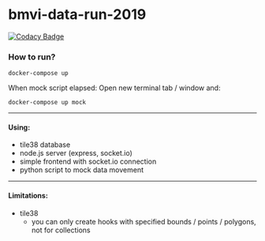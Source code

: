 # bmvi-data-run-2019

[![Codacy Badge](https://api.codacy.com/project/badge/Grade/9229df6ba09e4da3b7a51503f0746be5)](https://app.codacy.com/app/felix.erdmann/bmvi-data-run-2019?utm_source=github.com&utm_medium=referral&utm_content=Sijoma/bmvi-data-run-2019&utm_campaign=Badge_Grade_Dashboard)

### How to run?

```
docker-compose up
```

When mock script elapsed:
Open new terminal tab / window and:

```
docker-compose up mock
```

---

#### Using:

- tile38 database
- node.js server (express, socket.io)
- simple frontend with socket.io connection
- python script to mock data movement

---

#### Limitations:

- tile38
  - you can only create hooks with specified bounds / points / polygons, not for collections
